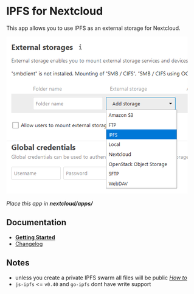 # IPFS for Nextcloud

This app allows you to use IPFS as an external storage for Nextcloud.

![Screenshot](docs/img/Screen01.png)

_Place this app in **nextcloud/apps/**_

## Documentation
- **[Getting Started](docs/README.md)**
- [Changelog](CHANGELOG.md)

## Notes
- unless you create a private IPFS swarm all files will be public *[How to](https://github.com/ahester57/ipfs-private-swarm)*
- `js-ipfs` <= `v0.40` and `go-ipfs` dont have write support
